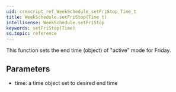 ```yaml
---
uid: crmscript_ref_WeekSchedule_setFriStop_Time_t
title: WeekSchedule.setFriStop(Time t)
intellisense: WeekSchedule.setFriStop
keywords: setFriStop(Time)
so.topic: reference
---
```



This function sets the end time (object) of "active" mode for Friday.




## Parameters


 - time: a time object set to desired end time



